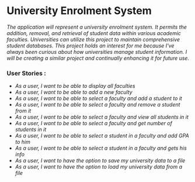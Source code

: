 # University Enrolment System

*The application will represent a university enrolment system. It permits the addition, removal, and retrieval of student data within various academic faculties. Universities can utilize this project to maintain comprehensive student databases. This project holds an interest for me because I've always been curious about how universities manage student information. I will be creating a similar project and continually enhancing it for future use.*

### User Stories :

-  *As a user, I want to be able to display all faculties*
-  *As a user, I want to be able to add a new faculty*
-  *As a user, I want to be able to select a faculty and add a student to it*
-  *As a user, I want to be able to select a faculty and remove a student from it*
-  *As a user, I want to be able to select a faculty and view all students in it*
-  *As a user, I want to be able to select a faculty and get number of students in it*
-  *As a user, I want to be able to select a student in a faculty and add GPA to him*
-  *As a user, I want to be able to select a student in a faculty and gets his info*
-  *As a user, I want to have the option to save my university data to a file*
-  *As a user, I want to have the option to load my university data from a file*